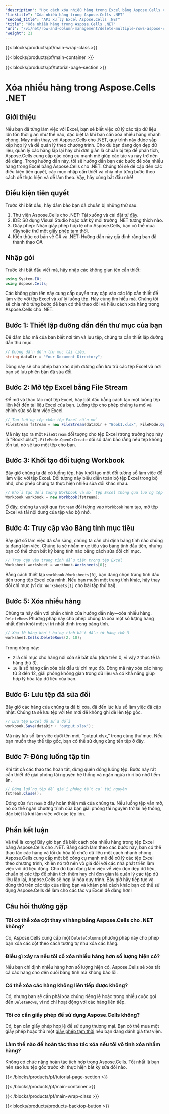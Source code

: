 ```yaml
---
"description": "Học cách xóa nhiều hàng trong Excel bằng Aspose.Cells cho .NET. Hướng dẫn chi tiết từng bước này bao gồm các điều kiện tiên quyết, ví dụ mã hóa và câu hỏi thường gặp dành cho nhà phát triển."
"linktitle": "Xóa nhiều hàng trong Aspose.Cells .NET"
"second_title": "API xử lý Excel Aspose.Cells .NET"
"title": "Xóa nhiều hàng trong Aspose.Cells .NET"
"url": "/vi/net/row-and-column-management/delete-multiple-rows-aspose-cells/"
"weight": 21
---
```


{{< blocks/products/pf/main-wrap-class >}}

{{< blocks/products/pf/main-container >}}

{{< blocks/products/pf/tutorial-page-section >}}

# Xóa nhiều hàng trong Aspose.Cells .NET

## Giới thiệu
Nếu bạn đã từng làm việc với Excel, bạn sẽ biết việc xử lý các tập dữ liệu lớn tốn thời gian như thế nào, đặc biệt là khi bạn cần xóa nhiều hàng nhanh chóng. May mắn thay, với Aspose.Cells cho .NET, quy trình này được sắp xếp hợp lý và dễ quản lý theo chương trình. Cho dù bạn đang dọn dẹp dữ liệu, quản lý các hàng lặp lại hay chỉ đơn giản là chuẩn bị tệp để phân tích, Aspose.Cells cung cấp các công cụ mạnh mẽ giúp các tác vụ này trở nên dễ dàng.
Trong hướng dẫn này, tôi sẽ hướng dẫn bạn các bước để xóa nhiều hàng trong Excel bằng Aspose.Cells cho .NET. Chúng tôi sẽ đề cập đến các điều kiện tiên quyết, các mục nhập cần thiết và chia nhỏ từng bước theo cách dễ thực hiện và dễ làm theo. Vậy, hãy cùng bắt đầu nhé!
## Điều kiện tiên quyết
Trước khi bắt đầu, hãy đảm bảo bạn đã chuẩn bị những thứ sau:
1. Thư viện Aspose.Cells cho .NET: Tải xuống và cài đặt từ [đây](https://releases.aspose.com/cells/net/).
2. IDE: Sử dụng Visual Studio hoặc bất kỳ môi trường .NET tương thích nào.
3. Giấy phép: Nhận giấy phép hợp lệ cho Aspose.Cells, bạn có thể mua [đây](https://purchase.aspose.com/buy)hoặc thử một [giấy phép tạm thời](https://purchase.aspose.com/temporary-license/).
4. Kiến thức cơ bản về C# và .NET: Hướng dẫn này giả định rằng bạn đã thành thạo C#.
## Nhập gói
Trước khi bắt đầu viết mã, hãy nhập các không gian tên cần thiết:
```csharp
using System.IO;
using Aspose.Cells;
```
Các không gian tên này cung cấp quyền truy cập vào các lớp cần thiết để làm việc với tệp Excel và xử lý luồng tệp.
Hãy cùng tìm hiểu mã. Chúng tôi sẽ chia nhỏ từng bước để bạn có thể theo dõi và hiểu cách xóa hàng trong Aspose.Cells cho .NET.
## Bước 1: Thiết lập đường dẫn đến thư mục của bạn
Để đảm bảo mã của bạn biết nơi tìm và lưu tệp, chúng ta cần thiết lập đường dẫn thư mục.
```csharp
// Đường dẫn đến thư mục tài liệu.
string dataDir = "Your Document Directory";
```
Dòng này sẽ cho phép bạn xác định đường dẫn lưu trữ các tệp Excel và nơi bạn sẽ lưu phiên bản đã sửa đổi.
## Bước 2: Mở tệp Excel bằng File Stream
Để mở và thao tác một tệp Excel, hãy bắt đầu bằng cách tạo một luồng tệp liên kết đến tài liệu Excel của bạn. Luồng tệp cho phép chúng ta mở và chỉnh sửa sổ làm việc Excel.
```csharp
// Tạo luồng tệp chứa tệp Excel cần mở
FileStream fstream = new FileStream(dataDir + "Book1.xlsx", FileMode.OpenOrCreate);
```
Mã này tạo ra một `FileStream` đối tượng cho tệp Excel (trong trường hợp này là "Book1.xlsx"). `FileMode.OpenOrCreate` đối số đảm bảo rằng nếu tệp không tồn tại, nó sẽ tạo một tệp cho bạn.
## Bước 3: Khởi tạo đối tượng Workbook
Bây giờ chúng ta đã có luồng tệp, hãy khởi tạo một đối tượng sổ làm việc để làm việc với tệp Excel. Đối tượng này biểu diễn toàn bộ tệp Excel trong bộ nhớ, cho phép chúng ta thực hiện nhiều sửa đổi khác nhau.
```csharp
// Khởi tạo đối tượng Workbook và mở tệp Excel thông qua luồng tệp
Workbook workbook = new Workbook(fstream);
```
Ở đây, chúng ta vượt qua `fstream` đối tượng vào `Workbook` hàm tạo, mở tệp Excel và tải nội dung của tệp vào bộ nhớ.
## Bước 4: Truy cập vào Bảng tính mục tiêu
Bây giờ sổ làm việc đã sẵn sàng, chúng ta cần chỉ định bảng tính nào chúng ta đang làm việc. Chúng ta sẽ nhắm mục tiêu vào bảng tính đầu tiên, nhưng bạn có thể chọn bất kỳ bảng tính nào bằng cách sửa đổi chỉ mục.
```csharp
// Truy cập vào trang tính đầu tiên trong tệp Excel
Worksheet worksheet = workbook.Worksheets[0];
```
Bằng cách thiết lập `workbook.Worksheets[0]`, bạn đang chọn trang tính đầu tiên trong tệp Excel của mình. Nếu bạn muốn một trang tính khác, hãy thay đổi chỉ mục (ví dụ: `Worksheets[1]` cho bài tập thứ hai).
## Bước 5: Xóa nhiều hàng
Chúng ta hãy đến với phần chính của hướng dẫn này—xóa nhiều hàng. `DeleteRows` Phương pháp này cho phép chúng ta xóa một số lượng hàng nhất định khỏi một vị trí nhất định trong bảng tính.
```csharp
// Xóa 10 hàng khỏi bảng tính bắt đầu từ hàng thứ 3
worksheet.Cells.DeleteRows(2, 10);
```
Trong dòng này:
- `2` là chỉ mục cho hàng nơi xóa sẽ bắt đầu (dựa trên 0, vì vậy `2` thực tế là hàng thứ 3).
- `10` là số hàng cần xóa bắt đầu từ chỉ mục đó.
Dòng mã này xóa các hàng từ 3 đến 12, giải phóng không gian trong dữ liệu và có khả năng giúp hợp lý hóa tập dữ liệu của bạn.
## Bước 6: Lưu tệp đã sửa đổi
Bây giờ các hàng của chúng ta đã bị xóa, đã đến lúc lưu sổ làm việc đã cập nhật. Chúng ta sẽ lưu tệp với tên mới để không ghi đè lên tệp gốc.
```csharp
// Lưu tệp Excel đã sửa đổi
workbook.Save(dataDir + "output.xlsx");
```
Mã này lưu sổ làm việc dưới tên mới, “output.xlsx,” trong cùng thư mục. Nếu bạn muốn thay thế tệp gốc, bạn có thể sử dụng cùng tên tệp ở đây.
## Bước 7: Đóng luồng tập tin
Khi tất cả các thao tác hoàn tất, đừng quên đóng luồng tệp. Bước này rất cần thiết để giải phóng tài nguyên hệ thống và ngăn ngừa rò rỉ bộ nhớ tiềm ẩn.
```csharp
// Đóng luồng tệp để giải phóng tất cả tài nguyên
fstream.Close();
```
Đóng cửa `fstream` ở đây hoàn thiện mã của chúng ta. Nếu luồng tệp vẫn mở, nó có thể ngăn chương trình của bạn giải phóng tài nguyên trở lại hệ thống, đặc biệt là khi làm việc với các tệp lớn.
## Phần kết luận
Và thế là xong! Bây giờ bạn đã biết cách xóa nhiều hàng trong tệp Excel bằng Aspose.Cells cho .NET. Bằng cách làm theo các bước này, bạn có thể thao tác các hàng và tối ưu hóa tổ chức dữ liệu một cách nhanh chóng. Aspose.Cells cung cấp một bộ công cụ mạnh mẽ để xử lý các tệp Excel theo chương trình, khiến nó trở nên vô giá đối với các nhà phát triển làm việc với dữ liệu động.
Cho dù bạn đang làm việc về việc dọn dẹp dữ liệu, chuẩn bị các tệp để phân tích thêm hay chỉ đơn giản là quản lý các tập dữ liệu lặp lại, Aspose.Cells sẽ hợp lý hóa quy trình. Bây giờ hãy tiếp tục và dùng thử trên các tệp của riêng bạn và khám phá cách khác bạn có thể sử dụng Aspose.Cells để làm cho các tác vụ Excel dễ dàng hơn!
## Câu hỏi thường gặp
### Tôi có thể xóa cột thay vì hàng bằng Aspose.Cells cho .NET không?  
Có, Aspose.Cells cung cấp một `DeleteColumns` phương pháp này cho phép bạn xóa các cột theo cách tương tự như xóa các hàng.
### Điều gì xảy ra nếu tôi cố xóa nhiều hàng hơn số lượng hiện có?  
Nếu bạn chỉ định nhiều hàng hơn số lượng hiện có, Aspose.Cells sẽ xóa tất cả các hàng cho đến cuối bảng tính mà không báo lỗi.
### Có thể xóa các hàng không liên tiếp được không?  
Có, nhưng bạn sẽ cần phải xóa chúng riêng lẻ hoặc trong nhiều cuộc gọi đến `DeleteRows`, vì nó chỉ hoạt động với các hàng liên tiếp.
### Tôi có cần giấy phép để sử dụng Aspose.Cells không?  
Có, bạn cần giấy phép hợp lệ để sử dụng thương mại. Bạn có thể mua một giấy phép hoặc thử một [giấy phép tạm thời](https://purchase.aspose.com/temporary-license/) nếu bạn đang đánh giá thư viện.
### Làm thế nào để hoàn tác thao tác xóa nếu tôi vô tình xóa nhầm hàng?  
Không có chức năng hoàn tác tích hợp trong Aspose.Cells. Tốt nhất là bạn nên sao lưu tệp gốc trước khi thực hiện bất kỳ sửa đổi nào.

{{< /blocks/products/pf/tutorial-page-section >}}

{{< /blocks/products/pf/main-container >}}

{{< /blocks/products/pf/main-wrap-class >}}

{{< blocks/products/products-backtop-button >}}
